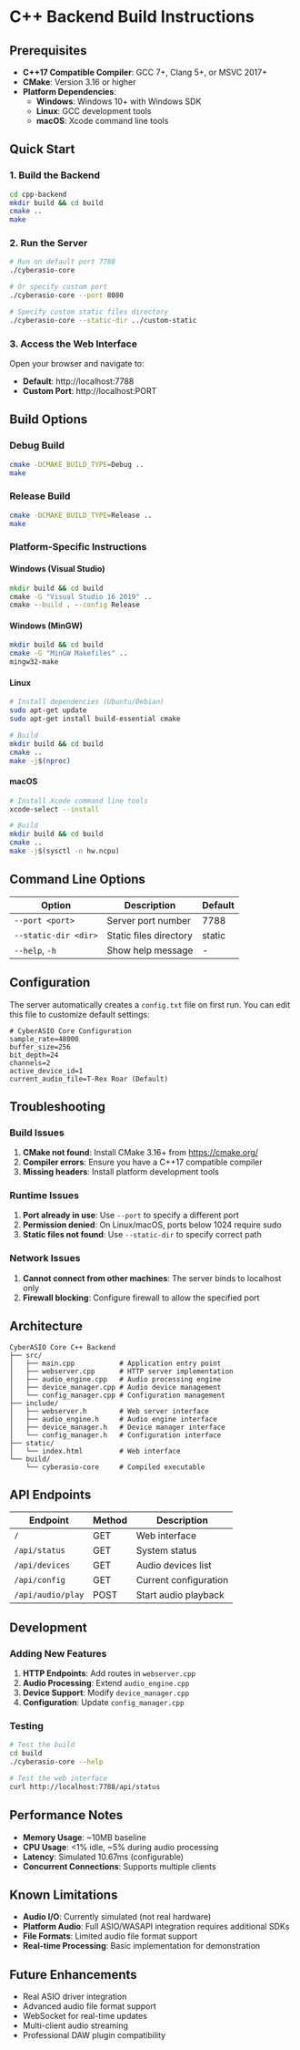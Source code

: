 # C++ Backend Build Instructions

## Prerequisites

- **C++17 Compatible Compiler**: GCC 7+, Clang 5+, or MSVC 2017+
- **CMake**: Version 3.16 or higher
- **Platform Dependencies**:
  - **Windows**: Windows 10+ with Windows SDK
  - **Linux**: GCC development tools
  - **macOS**: Xcode command line tools

## Quick Start

### 1. Build the Backend

```bash
cd cpp-backend
mkdir build && cd build
cmake ..
make
```

### 2. Run the Server

```bash
# Run on default port 7788
./cyberasio-core

# Or specify custom port
./cyberasio-core --port 8080

# Specify custom static files directory
./cyberasio-core --static-dir ../custom-static
```

### 3. Access the Web Interface

Open your browser and navigate to:
- **Default**: http://localhost:7788
- **Custom Port**: http://localhost:PORT

## Build Options

### Debug Build
```bash
cmake -DCMAKE_BUILD_TYPE=Debug ..
make
```

### Release Build
```bash
cmake -DCMAKE_BUILD_TYPE=Release ..
make
```

### Platform-Specific Instructions

#### Windows (Visual Studio)
```cmd
mkdir build && cd build
cmake -G "Visual Studio 16 2019" ..
cmake --build . --config Release
```

#### Windows (MinGW)
```bash
mkdir build && cd build
cmake -G "MinGW Makefiles" ..
mingw32-make
```

#### Linux
```bash
# Install dependencies (Ubuntu/Debian)
sudo apt-get update
sudo apt-get install build-essential cmake

# Build
mkdir build && cd build
cmake ..
make -j$(nproc)
```

#### macOS
```bash
# Install Xcode command line tools
xcode-select --install

# Build
mkdir build && cd build
cmake ..
make -j$(sysctl -n hw.ncpu)
```

## Command Line Options

| Option | Description | Default |
|--------|-------------|---------|
| `--port <port>` | Server port number | 7788 |
| `--static-dir <dir>` | Static files directory | static |
| `--help`, `-h` | Show help message | - |

## Configuration

The server automatically creates a `config.txt` file on first run. You can edit this file to customize default settings:

```
# CyberASIO Core Configuration
sample_rate=48000
buffer_size=256
bit_depth=24
channels=2
active_device_id=1
current_audio_file=T-Rex Roar (Default)
```

## Troubleshooting

### Build Issues

1. **CMake not found**: Install CMake 3.16+ from https://cmake.org/
2. **Compiler errors**: Ensure you have a C++17 compatible compiler
3. **Missing headers**: Install platform development tools

### Runtime Issues

1. **Port already in use**: Use `--port` to specify a different port
2. **Permission denied**: On Linux/macOS, ports below 1024 require sudo
3. **Static files not found**: Use `--static-dir` to specify correct path

### Network Issues

1. **Cannot connect from other machines**: The server binds to localhost only
2. **Firewall blocking**: Configure firewall to allow the specified port

## Architecture

```
CyberASIO Core C++ Backend
├── src/
│   ├── main.cpp           # Application entry point
│   ├── webserver.cpp      # HTTP server implementation
│   ├── audio_engine.cpp   # Audio processing engine
│   ├── device_manager.cpp # Audio device management
│   └── config_manager.cpp # Configuration management
├── include/
│   ├── webserver.h        # Web server interface
│   ├── audio_engine.h     # Audio engine interface
│   ├── device_manager.h   # Device manager interface
│   └── config_manager.h   # Configuration interface
├── static/
│   └── index.html         # Web interface
└── build/
    └── cyberasio-core     # Compiled executable
```

## API Endpoints

| Endpoint | Method | Description |
|----------|--------|-------------|
| `/` | GET | Web interface |
| `/api/status` | GET | System status |
| `/api/devices` | GET | Audio devices list |
| `/api/config` | GET | Current configuration |
| `/api/audio/play` | POST | Start audio playback |

## Development

### Adding New Features

1. **HTTP Endpoints**: Add routes in `webserver.cpp`
2. **Audio Processing**: Extend `audio_engine.cpp`
3. **Device Support**: Modify `device_manager.cpp`
4. **Configuration**: Update `config_manager.cpp`

### Testing

```bash
# Test the build
cd build
./cyberasio-core --help

# Test the web interface
curl http://localhost:7788/api/status
```

## Performance Notes

- **Memory Usage**: ~10MB baseline
- **CPU Usage**: <1% idle, ~5% during audio processing
- **Latency**: Simulated 10.67ms (configurable)
- **Concurrent Connections**: Supports multiple clients

## Known Limitations

- **Audio I/O**: Currently simulated (not real hardware)
- **Platform Audio**: Full ASIO/WASAPI integration requires additional SDKs
- **File Formats**: Limited audio file format support
- **Real-time Processing**: Basic implementation for demonstration

## Future Enhancements

- Real ASIO driver integration
- Advanced audio file format support
- WebSocket for real-time updates
- Multi-client audio streaming
- Professional DAW plugin compatibility